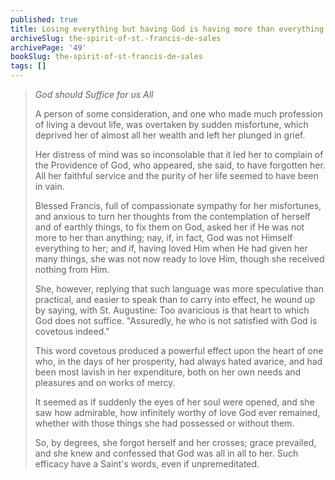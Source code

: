 ```yaml
---
published: true
title: Losing everything but having God is having more than everything
archiveSlug: the-spirit-of-st.-francis-de-sales
archivePage: '49'
bookSlug: the-spirit-of-st-francis-de-sales
tags: []
---
```


> *God should Suffice for us All*
> 
> A person of some consideration, and one who made much profession of living a devout life, was overtaken by sudden misfortune, which deprived her of almost all her wealth and left her plunged in grief.
>
> Her distress of mind was so inconsolable that it led her to complain of the Providence of God, who appeared, she said, to have forgotten her. All her faithful service and the purity of her life seemed to have been in vain.
> 
> Blessed Francis, full of compassionate sympathy for her misfortunes, and anxious to turn her thoughts from the contemplation of herself and of earthly things, to fix them on God, asked her if He was not more to her than anything; nay, if, in fact, God was not Himself everything to her; and if, having loved Him when He had given her many things, she was not now ready to love Him, though she received nothing from Him.
>
> She, however, replying that such language was more speculative than practical, and easier to speak than to carry into effect, he wound up by saying, with St. Augustine: Too avaricious is that heart to which God does not suffice. "Assuredly, he who is not satisfied with God is covetous indeed."
>
> This word covetous produced a powerful effect upon the heart of one who, in the days of her prosperity, had always hated avarice, and had been most lavish in her expenditure, both on her own needs and pleasures and on works of mercy.
>
> It seemed as if suddenly the eyes of her soul were opened, and she saw how admirable, how infinitely worthy of love God ever remained, whether with those things she had possessed or without them.
>
> So, by degrees, she forgot herself and her crosses; grace prevailed, and she knew and confessed that God was all in all to her. Such efficacy have a Saint's words, even if unpremeditated.
